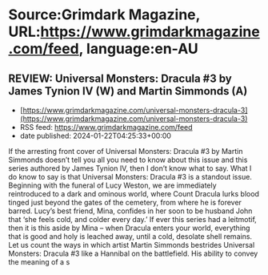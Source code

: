 # Source:Grimdark Magazine, URL:https://www.grimdarkmagazine.com/feed, language:en-AU

## REVIEW: Universal Monsters: Dracula #3 by James Tynion IV (W) and Martin Simmonds (A)
 - [https://www.grimdarkmagazine.com/universal-monsters-dracula-3](https://www.grimdarkmagazine.com/universal-monsters-dracula-3)
 - RSS feed: https://www.grimdarkmagazine.com/feed
 - date published: 2024-01-22T04:25:33+00:00

<p>If the arresting front cover of Universal Monsters: Dracula #3 by Martin Simmonds doesn’t tell you all you need to know about this issue and this series authored by James Tynion IV, then I don’t know what to say. What I do know to say is that Universal Monsters: Dracula #3 is a standout issue. Beginning with the funeral of Lucy Weston, we are immediately reintroduced to a dark and ominous world, where Count Dracula lurks blood tinged just beyond the gates of the cemetery, from where he is forever barred. Lucy’s best friend, Mina, confides in her soon to be husband John that ‘she feels cold, and colder every day.’ If ever this series had a leitmotif, then it is this aside by Mina &#8211; when Dracula enters your world, everything that is good and holy is leached away, until a cold, desolate shell remains. Let us count the ways in which artist Martin Simmonds bestrides Universal Monsters: Dracula #3 like a Hannibal on the battlefield. His ability to convey the meaning of a s


